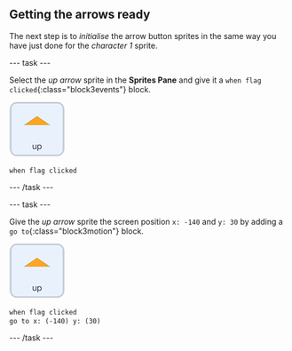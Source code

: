 ## Getting the arrows ready

The next step is to *initialise* the arrow button sprites in the same way you have just done for the *character 1* sprite.

--- task ---

Select the *up arrow* sprite in the **Sprites Pane** and give it a `when flag clicked`{:class="block3events"} block.

![up arrow sprite icon](images/up_arrow_sprite.png)

```blocks3
when flag clicked
```

--- /task ---

--- task ---

Give the *up arrow* sprite the screen position `x: -140` and `y: 30` by adding a `go to`{:class="block3motion"} block.

![up arrow sprite icon](images/up_arrow_sprite.png)

```blocks3
when flag clicked
go to x: (-140) y: (30)
```

--- /task ---